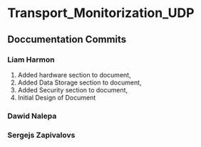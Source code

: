 # Transport_Monitorization_UDP

## Doccumentation Commits

### Liam Harmon
1. Added hardware section to document,
2. Added Data Storage section to document,
3. Added Security section to document,
4. Initial Design of Document


### Dawid Nalepa


### Sergejs Zapivalovs
